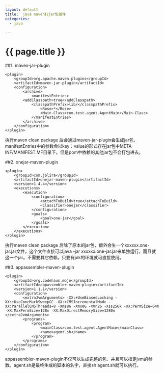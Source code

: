 ```yaml
---
layout: default
title:  java maven打jar包插件
categories:
  - java

---
```

# {{ page.title }}

##1. maven-jar-plugin

	<plugin>
	    <groupId>org.apache.maven.plugins</groupId>
	    <artifactId>maven-jar-plugin</artifactId>
	    <configuration>
	        <archive>
	            <manifestEntries>
			<addClasspath>true</addClasspath>  
    			<classpathPrefix>lib/</classpathPrefix>
	                <Rose>*</Rose>
	                <Main-Class>com.test.agent.AgentMain</Main-Class>
	            </manifestEntries>
	        </archive>
	    </configuration>
	</plugin>

执行maven clean package 后会通过maven-jar-plugin会生成jar包，manifestEntries中的参数会以key：value的形式存在jar包中META-INF/MANIFEST.MF目录下。但是pom中依赖的其他jar包不会打包进去。

##2. onejar-maven-plugin

	<plugin>
	    <groupId>com.jolira</groupId>
	    <artifactId>onejar-maven-plugin</artifactId>
	    <version>1.4.4</version>
	    <executions>
	        <execution>
	            <configuration>
	                <attachToBuild>true</attachToBuild>
	                <classifier>onejar</classifier>
	            </configuration>
	            <goals>
	                <goal>one-jar</goal>
	            </goals>
	        </execution>
	    </executions>
	</plugin>

执行maven clean package 后除了原本的jar包，额外会生一个xxxxxx.one-jar.jar文件。这个文件直接可以java -jar xxxxxx.one-jar.jar来单独运行。而且就这一个jar。不需要其它依赖。只要有jdk的环境就可直接使用。

##3. appassembler-maven-plugin

	<plugin>
	    <groupId>org.codehaus.mojo</groupId>
	    <artifactId>appassembler-maven-plugin</artifactId>
	    <version>1.1.1</version>
	    <configuration>
	        <extraJvmArguments> -XX:+UseBiasedLocking -XX:+UseConcMarkSweepGC -XX:+CMSIncrementalMode -XX:ParallelCMSThreads=8 -Xms8G -Xmx8G -Xmn2G -Xss256k -XX:PermSize=64m -XX:MaxPermSize=128m -XX:MaxDirectMemorySize=1280m </extraJvmArguments>
	        <programs>
	            <program>
	                <mainClass>com.test.agent.AgentMain</mainClass>
	                <name>agent.sh</name>
	            </program>
	        </programs>
	    </configuration>
	</plugin> 

appassembler-maven-plugin不仅可以生成完整的包，并且可以指定jvm的参数。agent.sh是最终生成的脚本的名字，直接sh agent.sh就可以执行。

